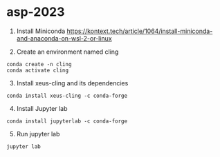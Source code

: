 # asp-2023

1. Install Miniconda
https://kontext.tech/article/1064/install-miniconda-and-anaconda-on-wsl-2-or-linux

2. Create an environment named cling
```
conda create -n cling
conda activate cling
```

3. Install xeus-cling and its dependencies
```
conda install xeus-cling -c conda-forge
```

4. Install Jupyter lab
```
conda install jupyterlab -c conda-forge
```

5. Run jupyter lab
```
jupyter lab
```
